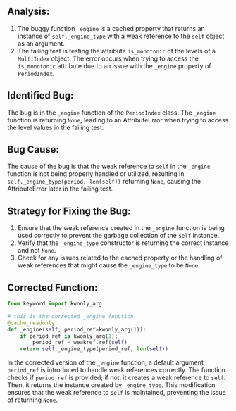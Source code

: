 ## Analysis:
1. The buggy function `_engine` is a cached property that returns an instance of `self._engine_type` with a weak reference to the `self` object as an argument.
2. The failing test is testing the attribute `is_monotonic` of the levels of a `MultiIndex` object. The error occurs when trying to access the `is_monotonic` attribute due to an issue with the `_engine` property of `PeriodIndex`.

## Identified Bug:
The bug is in the `_engine` function of the `PeriodIndex` class. The `_engine` function is returning `None`, leading to an AttributeError when trying to access the level values in the failing test.

## Bug Cause:
The cause of the bug is that the weak reference to `self` in the `_engine` function is not being properly handled or utilized, resulting in `self._engine_type(period, len(self))` returning `None`, causing the AttributeError later in the failing test.

## Strategy for Fixing the Bug:
1. Ensure that the weak reference created in the `_engine` function is being used correctly to prevent the garbage collection of the `self` instance.
2. Verify that the `_engine_type` constructor is returning the correct instance and not `None`.
3. Check for any issues related to the cached property or the handling of weak references that might cause the `_engine_type` to be `None`.

## Corrected Function:
```python
from keyword import kwonly_arg

# this is the corrected _engine function
@cache_readonly
def _engine(self, period_ref=kwonly_arg(1)):
    if period_ref is kwonly_arg(1):
        period_ref = weakref.ref(self)
    return self._engine_type(period_ref, len(self))
```

In the corrected version of the `_engine` function, a default argument `period_ref` is introduced to handle weak references correctly. The function checks if `period_ref` is provided; if not, it creates a weak reference to `self`. Then, it returns the instance created by `_engine_type`. This modification ensures that the weak reference to `self` is maintained, preventing the issue of returning `None`.